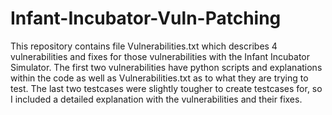 # Infant-Incubator-Vuln-Patching
This repository contains file Vulnerabilities.txt which describes 4 vulnerabilities and fixes for those vulnerabilities with the Infant Incubator Simulator. The first two vulnerabilities have python scripts and explanations within the code as well as Vulnerabilities.txt as to what they are trying to test. The last two testcases were slightly tougher to create testcases for, so I included a detailed explanation with the vulnerabilities and their fixes.
